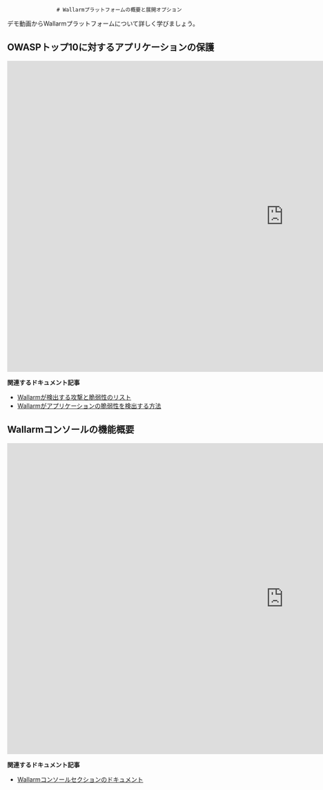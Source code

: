 					# Wallarmプラットフォームの概要と展開オプション

デモ動画からWallarmプラットフォームについて詳しく学びましょう。

## OWASPトップ10に対するアプリケーションの保護

<div class="video-wrapper">
  <iframe width="1280" height="720" src="https://www.youtube.com/embed/27CBsTQUE-Q" frameborder="0" allow="accelerometer; autoplay; encrypted-media; gyroscope; picture-in-picture" allowfullscreen></iframe>
</div>

**関連するドキュメント記事**

* [Wallarmが検出する攻撃と脆弱性のリスト](../attacks-vulns-list.md)
* [Wallarmがアプリケーションの脆弱性を検出する方法](../about-wallarm/detecting-vulnerabilities.md)

## Wallarmコンソールの機能概要

<div class="video-wrapper">
  <iframe width="1280" height="720" src="https://www.youtube.com/embed/R8v9npJAXSo" frameborder="0" allow="accelerometer; autoplay; encrypted-media; gyroscope; picture-in-picture" allowfullscreen></iframe>
</div>

**関連するドキュメント記事**

* [Wallarmコンソールセクションのドキュメント](../user-guides/user-intro.md)